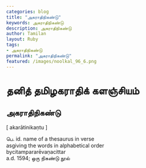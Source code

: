 ```yaml
---  
categories: blog  
title: "அகராதிநிகண்டு"
keywords: அகராதிநிகண்டு  
description: அகராதிநிகண்டு
author: Tamilan  
layout: Ruby  
tags:     
- அகராதிநிகண்டு
permalink: "அகராதிநிகண்டு"  
featured: /images/noolkal_96_6.png  
--- 
```

# தனித் தமிழகராதிக் களஞ்சியம்
## அகராதிநிகண்டு

[ akarātinikaṇtu ]  
  
பெ. id. name of a thesaurus in verse  
asgiving the words in alphabetical order  
bycitampararēvaṇacittar  
a.d. 1594; ஒரு நிகண்டு நூல்